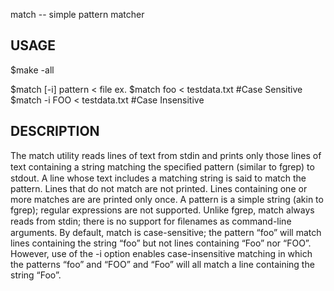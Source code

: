 match -- simple pattern matcher


USAGE
--------
$make -all

$match [-i] pattern < file
ex.
$match foo < testdata.txt     #Case Sensitive
$match -i FOO < testdata.txt  #Case Insensitive




DESCRIPTION
-------------
The match utility reads lines of text from stdin and prints only those lines of text 
containing a string matching the speciﬁed pattern (similar to fgrep) to stdout. A 
line whose text includes a matching string is said to match the pattern. Lines that 
do not match are not printed. Lines containing one or more matches are are printed 
only once. A pattern is a simple string (akin to fgrep); regular expressions are not 
supported. Unlike fgrep, match always reads from stdin; there is no support for 
ﬁlenames as command-line arguments. By default, match is case-sensitive; the pattern 
“foo” will match lines containing the string “foo” but not lines containing “Foo” nor 
“FOO”. However, use of the -i option enables case-insensitive matching in which the 
patterns “foo” and “FOO” and “Foo” will all match a line containing the string “Foo”.

